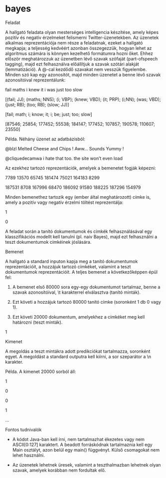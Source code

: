 # bayes
Feladat

A hallgató feladata olyan mesterséges intelligencia készítése, amely képes pozitív és negatív érzelmeket
felismerni Twitter-üzenetekben. Az üzenetek alkalmas reprezentációja nem része a feladatnak, ezeket a hallgató
megkapja; a teljesség kedvéért azonban összegezzük, hogyan lehet az algoritmus számára is könnyen
kezelhető formátumra hozni őket. Ehhez először meghatározzuk az üzenetben lévő szavak szófaját (part-ofspeech
tagging), majd ezt felhasználva előállítjuk a szavak szótári alakját (lemmatizáció). A @-cal kezdődő
szavakat nem vesszük figyelembe. Minden szó kap egy azonosítót, majd minden üzenetet a benne lévő
szavak azonosítóival reprezentálunk:

fail maths i knew it i was just too slow

[(fail; JJ); (maths; NNS); (i; VBP); (knew; VBD); (it; PRP); (i;NN); (was; VBD); (just; RB); (too; RB); (slow; JJ)]

[fail; math; i; know; it; i; be; just; too; slow]

[87546; 25854; 177452; 55538; 184147; 177452; 107857; 190578; 110607; 23550]

Példa. Néhány üzenet az adatbázisból:

@blzl Melted Cheese and Chips ! Aww... Sounds Yummy !

@cliquedecamwa i hate that too. the site won’t even load

Az ezekhez tartozó reprezentációk, amelyek a bemenetet fogják képezni:

7789 13570 65745 181474 75021 164183 8299

187531 8708 167996 68470 186092 91580 188225 187296 154979

Minden bemenethez tartozik egy (ember által meghatározott) címke is, amely a pozitív vagy negatív érzelmi
töltést reprezentálja:

1

0

A feladat során a tanító dokumentumok és címkék felhasználásával egy klasszifikációs modellt kell
tanulni (pl. naiv Bayes), majd ezt felhasználni a teszt dokumentumok címkéinek jóslására.


Bemenet

A hallgató a standard inputon kapja meg a tanító dokumentumok reprezentációit, a hozzájuk tartozó címkéket,
valamint a teszt dokumentumok reprezentációit. A teljes bemenet a következőképpen épül fel:

1. A bemenet első 80000 sora egy-egy dokumentumot tartalmaz, benne a szavak azonosítóival, \t karakterrel
elválasztva (tanító minták).

2. Ezt követi a hozzájuk tartozó 80000 tanító címke (soronként 1 db 0 vagy 1).

3. Ezt követi 20000 dokumentum, amelyekhez a címkéket meg kell határozni (teszt minták).

1


Kimenet

A megoldás a teszt mintákra adott predikciókat tartalmazza, soronként egyet. A megoldást a standard
outputra kell kiírni, a sor szeparátor a \n karakter.

Példa. A kimenet 20000 sorból áll:

1

0

0

1

...


Fontos tudnivalók

- A kódot Java-ban kell írni, nem tartalmazhat ékezetes vagy nem ASCII[0:127] karaktert. A beadott
forráskódnak tartalmaznia kell egy Main osztályt, azon belül egy main() függvényt. Külső csomagokat
nem lehet használni.

- Az üzenetek lehetnek üresek, valamint a teszthalmazban lehetnek olyan szavak, amelyek korábban
nem fordultak elő.
